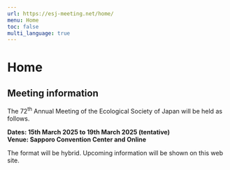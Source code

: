 ```yaml
---
url: https://esj-meeting.net/home/
menu: Home
toc: false
multi_language: true
---
```


# Home

## Meeting information

The 72<sup>th</sup> Annual Meeting of the Ecological Society of Japan will be held as follows.

**Dates: 15th March 2025 to 19th March 2025 (tentative)**\
**Venue: Sapporo Convention Center and Online**

The format will be hybrid.
Upcoming information will be shown on this web site.